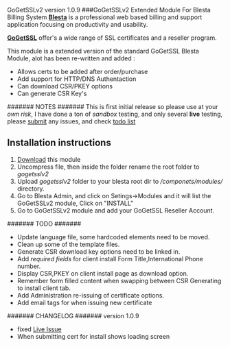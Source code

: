 GoGetSSLv2 version 1.0.9
###GoGetSSLv2 Extended Module For Blesta Billing System
[**Blesta**](http://www.blesta.com) is a professional web based billing and support application focusing on productivity and usability.

[**GoGetSSL**](https://www.gogetssl.com) offer's a wide range of SSL certificates and a reseller program.

This module is a extended version of the standard GoGetSSL Blesta Module, alot has been re-written and added :
* Allows certs to be added after order/purchase
* Add support for HTTP/DNS Authentaction
* Can download CSR/PKEY options
* Can generate CSR Key's

####### NOTES #######
This is first initial release so please use at your *own risk*, I have done a ton of *sandbox* testing, and only several **live** testing, please [submit](https://github.com/lukesUbuntu/gogetsslv2/issues) any issues, and check [todo list](#-todo)

## Installation instructions
1. [Download](https://github.com/lukesUbuntu/gogetsslv2/archive/master.zip) this module
2. Uncompress file, then inside the folder rename the root folder to *gogetsslv2* 
3. Upload *gogetsslv2* folder to your blesta root dir to */componets/modules/* directory.
3. Go to Blesta Admin, and click on Setings->Modules and it will list the GoGetSSLv2 module, Click on "INSTALL"
4. Go to GoGetSSLv2 module and add your GoGetSSL Reseller Account.

####### TODO #######
* Update language file, some hardcoded elements need to be moved.
* Clean up some of the template files.
* Generate CSR download key options need to be linked in.
* Add *required fields* for client install Form Title,International Phone number.
* Display CSR,PKEY on client install page as download option.
* Remember form filled content when swapping between CSR Generating to install client tab.
* Add Administration re-issuing of certificate options.
* Add email tags for when issuing new certificate 

####### CHANGELOG #######
version 1.0.9 
* fixed [Live Issue](https://github.com/lukesUbuntu/gogetsslv2/issues/1)
* When submitting cert for install shows loading screen